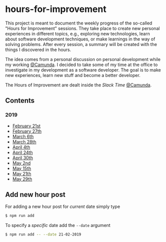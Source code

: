 # hours-for-improvement

This project is meant to document the weekly progress of the so-called "Hours for Improvement" sessions. They take place to create new personal experiences in different topics, e.g., exploring new technologies, learn about software development techniques, or make learnings in the way of solving problems. After every session, a summary will be created with the things I discovered in the hours.

The idea comes from a personal discussion on personal development while my working [@Camunda](https://github.com/camunda). I decided to take some of my time at the office to investigate in my development as a software developer. The goal is to make new experiences, learn new stuff and become a better developer.

The Hours of Improvement are dealt inside the *Slack Time* [@Camunda](https://github.com/camunda).

## Contents

### 2019

* [February 21st](./hours/2019/21-02-2019.md)
* [February 27th](./hours/2019/27-02-2019.md)
* [March 6th](./hours/2019/06-03-2019.md)
* [March 28th](./hours/2019/28-03-2019.md)
* [April 4th](./hours/2019/04-04-2019.md)
* [April 24th](./hours/2019/24-04-2019.md)
* [April 30th](./hours/2019/30-04-2019.md)
* [May 2nd](./hours/2019/02-05-2019.md)
* [May 15th](./hours/2019/15-05-2019.md)
* [May 21th](./hours/2019/21-05-2019.md)
* [May 29th](./hours/2019/29-05-2019.md)

## Add new hour post

For adding a new hour post for *current* date simply type

```sh
$ npm run add
```

To specify a *specific* date add the `--date` argument

```sh
$ npm run add -- --date 21-02-2019
```